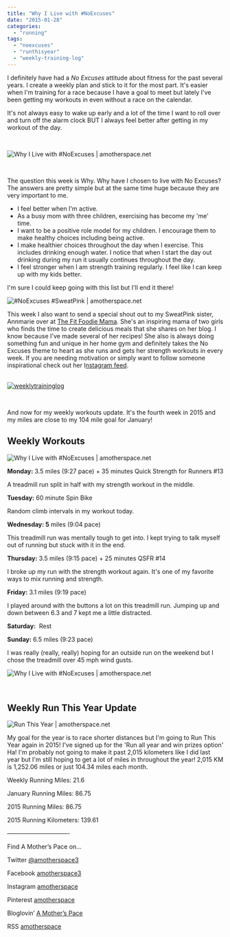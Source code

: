```yaml
---
title: "Why I Live with #NoExcuses"
date: "2015-01-28"
categories: 
  - "running"
tags: 
  - "noexcuses"
  - "runthisyear"
  - "weekly-training-log"
---
```


I definitely have had a _No Excuses_ attitude about fitness for the past several years. I create a weekly plan and stick to it for the most part. It's easier when I'm training for a race because I have a goal to meet but lately I've been getting my workouts in even without a race on the calendar.

It's not always easy to wake up early and a lot of the time I want to roll over and turn off the alarm clock BUT I always feel better after getting in my workout of the day.

 

![Why I Live with #NoExcuses | amotherspace.net](images/photo-1-25.jpg)

 

The question this week is Why. Why have I chosen to live with No Excuses? The answers are pretty simple but at the same time huge because they are very important to me.

- I feel better when I'm active.
- As a busy mom with three children, exercising has become my 'me' time.
- I want to be a positive role model for my children. I encourage them to make healthy choices including being active.
- I make healthier choices throughout the day when I exercise. This includes drinking enough water. I notice that when I start the day out drinking during my run it usually continues throughout the day.
- I feel stronger when I am strength training regularly. I feel like I can keep up with my kids better.

I'm sure I could keep going with this list but I'll end it there!

![#NoExcuses #SweatPink | amotherspace.net](images/unnamed-1.png "#NoExcuses #SweatPink | amotherspace.net")

This week I also want to send a special shout out to my SweatPink sister, Annmarie over at [The Fit Foodie Mama](http://thefitfoodiemama.com/). She's an inspiring mama of two girls who finds the time to create delicious meals that she shares on her blog. I know because I've made several of her recipes! She also is always doing something fun and unique in her home gym and definitely takes the No Excuses theme to heart as she runs and gets her strength workouts in every week. If you are needing motivation or simply want to follow someone inspirational check out her I[nstagram feed](http://instagram.com/fitfoodiemama).

[  
![weeklytraininglog](images/weeklytraininglog.jpg)](http://amotherspace.net/wp-content/uploads/2014/03/weeklytraininglog.jpg)

 

And now for my weekly workouts update. It's the fourth week in 2015 and my miles are close to my 104 mile goal for January!

## **Weekly Workouts**

![Why I Live with #NoExcuses | amotherspace.net](images/photo-2-27.jpg)

**Monday:** 3.5 miles (9:27 pace) + 35 minutes Quick Strength for Runners #13

A treadmill run split in half with my strength workout in the middle.

**Tuesday:** 60 minute Spin Bike

Random climb intervals in my workout today.

**Wednesday: 5** miles (9:04 pace)

This treadmill run was mentally tough to get into. I kept trying to talk myself out of running but stuck with it in the end.

**Thursday:** 3.5 miles (9:15 pace) + 25 minutes QSFR #14

I broke up my run with the strength workout again. It's one of my favorite ways to mix running and strength.

**Friday:** 3.1 miles (9:19 pace)

I played around with the buttons a lot on this treadmill run. Jumping up and down between 6.3 and 7 kept me a little distracted.

**Saturday:**  Rest

**Sunday:** 6.5 miles (9:23 pace)

I was really (really, really) hoping for an outside run on the weekend but I chose the treadmill over 45 mph wind gusts.

![Why I Live with #NoExcuses | amotherspace.net](images/photo-3-16-1024x1024.jpg)

 

## **Weekly Run This Year Update**

![Run This Year | amotherspace.net](images/RunThisYear20152-150x150.jpg)

My goal for the year is to race shorter distances but I'm going to Run This Year again in 2015! I've signed up for the 'Run all year and win prizes option' Ha! I'm probably not going to make it past 2,015 kilometers like I did last year but I'm still hoping to get a lot of miles in throughout the year! 2,015 KM is 1,252.06 miles or just 104.34 miles each month.

Weekly Running Miles: 21.6

January Running Miles: 86.75

2015 Running Miles: 86.75

2015 Running Kilometers: 139.61

——————————-

Find A Mother’s Pace on…

Twitter [@amotherspace3](https://twitter.com/amotherspace3)

Facebook [amotherspace3](http://facebook.com/amotherspace3)

Instagram [amotherspace](http://instagram.com/amotherspace)

Pinterest [amotherspace](http://pinterest.com/amotherspace/)

Bloglovin’ [A Mother’s Pace](http://www.bloglovin.com/en/blog/6680087)

RSS [amotherspace](http://feeds.feedburner.com/amotherspace)
